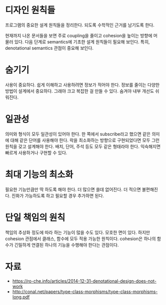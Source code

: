 # 디자인 원칙들 

프로그램의 중요한 설계 원칙들을 정리한다. 되도록 수학적인 근거를 남기도록 한다. 

현재까지 나온 문서들을 보면 주로 coupling을 줄이고 cohesion을 높이는 방향에 머물러 있다. 다음 단계로 semantics에 기초한 설계 원칙들이 필요해 보인다. 특히, denotational semantics 관점이 중요해 보인다.  



# 숨기기 

사용이 중요하다. 쉽게 이해하고 사용하려면 정보가 적어야 한다. 정보를 줄이는 다양한 방법이 설계에서 중요하다. 그래야 크고 복잡한 걸 만들 수 있다. 숨겨야 내부 개선도 쉬워진다. 



# 일관성 

의미와 형식이 모두 일관성이 있어야 한다.  한 쪽에서 subscribe라고 했으면 같은 의미에 대해 같은 단어를 사용해야 한다.  락을 최소화하는 방향으로 구현되었다면 모두 그런 원칙을 갖고 설계해야 한다. 배치, 단어, 주석 등도 모두 같은 형태라야 한다. 익숙해지면 빠르게 사용하거나 구현할 수 있다. 



# 최대 기능의 최소화 

필요한 기능만큼만 딱 하도록 해야 한다. 더 많으면 쓸데 없어진다.  더 적으면 불편해진다.  진화가 가능하도록 하고 필요할 경우 추가하면 된다. 



# 단일 책임의 원칙 

책임의 추상화 정도에 따라 하는 기능이 많을 수도 있다. 모호한 면이 있다.  하지만 cohesion 관점에서 클래스, 함수에 모두 적용 가능한 원칙이다. cohesion은 하나의 함수가 긴밀하게 연결된 하나의 기능을 수행해야 한다는 관점이다.  





# 자료 

- https://ro-che.info/articles/2014-12-31-denotational-design-does-not-work
- http://conal.net/papers/type-class-morphisms/type-class-morphisms-long.pdf














